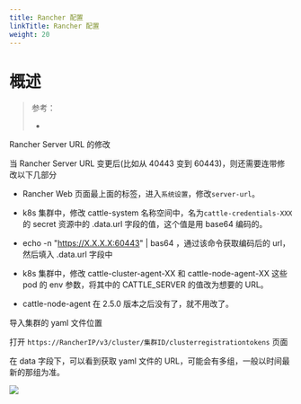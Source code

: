 ```yaml
---
title: Rancher 配置
linkTitle: Rancher 配置
weight: 20
---
```


# 概述

> 参考：
>
> -

Rancher Server URL 的修改

当 Rancher Server URL 变更后(比如从 40443 变到 60443)，则还需要连带修改以下几部分

- Rancher Web 页面最上面的标签，进入`系统设置`，修改`server-url`。

- k8s 集群中，修改 cattle-system 名称空间中，名为`cattle-credentials-XXX`的 secret 资源中的 .data.url 字段的值，这个值是用 base64 编码的。

- echo -n "https://X.X.X.X:60443" | bas64 ，通过该命令获取编码后的 url，然后填入 .data.url 字段中

- k8s 集群中，修改 cattle-cluster-agent-XX 和 cattle-node-agent-XX 这些 pod 的 env 参数，将其中的 CATTLE_SERVER 的值改为想要的 URL。

- cattle-node-agent 在 2.5.0 版本之后没有了，就不用改了。

导入集群的 yaml 文件位置

打开 `https://RancherIP/v3/cluster/集群ID/clusterregistrationtokens` 页面

在 data 字段下，可以看到获取 yaml 文件的 URL，可能会有多组，一般以时间最新的那组为准。

![](https://notes-learning.oss-cn-beijing.aliyuncs.com/ggn0dn/1616114779749-bd6fd7cc-32cb-41b8-9122-2047f125c4a7.png)
